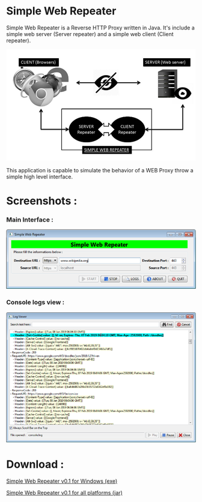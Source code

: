 # Simple Web Repeater

Simple Web Repeater is a Reverse HTTP Proxy written in Java. It's include a simple web server (Server repeater) and a simple web client (Client repeater).


![alt text](https://raw.githubusercontent.com/fkorteby/Simple-Web-Repeater/master/Web%20repeater.jpg?raw=true "Simple Web Repeater")

This application is capable to simulate the behavior of a WEB Proxy throw a simple high level interface. 

# Screenshots :

### Main Interface :
![alt text](https://raw.githubusercontent.com/fkorteby/Simple-Web-Repeater/master/Simple%20Web%20Repeater.png?raw=true "Main Interface")

### Console logs view :
![alt text](https://raw.githubusercontent.com/fkorteby/Simple-Web-Repeater/master/Console%20logs%20preview.png?raw=true "Console logs view")

# Download :

[Simple Web Repeater v0.1 for Windows (exe)](https://raw.githubusercontent.com/fkorteby/Simple-Web-Repeater/master/Web%20Repeater.exe)

[Simple Web Repeater v0.1 for all platforms (jar)](https://raw.githubusercontent.com/fkorteby/Simple-Web-Repeater/master/Web%20Repeater.jar)
